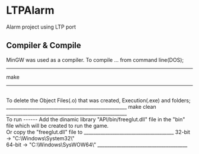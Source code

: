 LTPAlarm
========
Alarm project using LTP port 


Compiler & Compile
------------------
MinGW was used as a compiler. To compile ... from command line(DOS);
___________________________________________________
make
___________________________________________________

<br>
To delete the Object Files(.o) that was created, Execution(.exe) and folders;
___________________________________________________
make clean
___________________________________________________

<br>
To run
------
Add the dinamic library "API/bin/freeglut.dll" file in the "bin" file which will be created to run the game. <br>
Or copy the "freeglut.dll" file to
______________________________________
32-bit -> "C:\Windows\System32\"
<br>
64-bit -> "C:\Windows\SysWOW64\"
______________________________________
